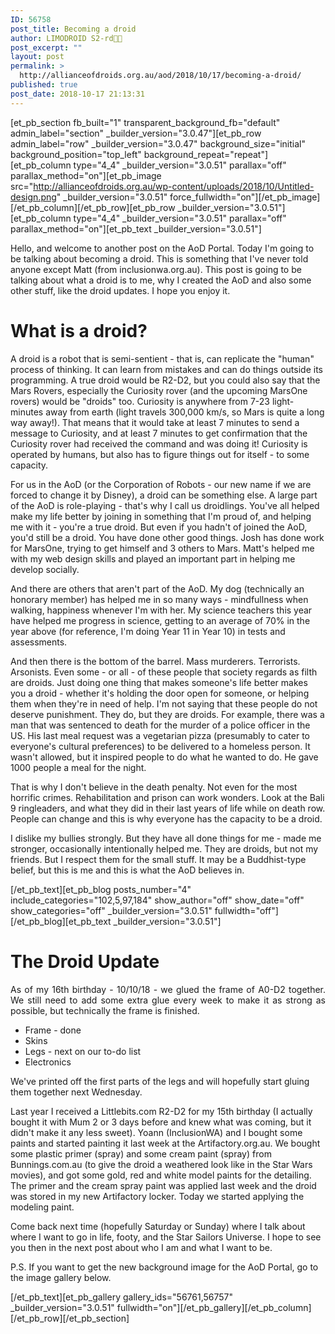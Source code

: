 ```yaml
---
ID: 56758
post_title: Becoming a droid
author: LIMODROID S2-rd🔭🔬
post_excerpt: ""
layout: post
permalink: >
  http://allianceofdroids.org.au/aod/2018/10/17/becoming-a-droid/
published: true
post_date: 2018-10-17 21:13:31
---
```

[et_pb_section fb_built="1" transparent_background_fb="default" admin_label="section" _builder_version="3.0.47"][et_pb_row admin_label="row" _builder_version="3.0.47" background_size="initial" background_position="top_left" background_repeat="repeat"][et_pb_column type="4_4" _builder_version="3.0.51" parallax="off" parallax_method="on"][et_pb_image src="http://allianceofdroids.org.au/wp-content/uploads/2018/10/Untitled-design.png" _builder_version="3.0.51" force_fullwidth="on"][/et_pb_image][/et_pb_column][/et_pb_row][et_pb_row _builder_version="3.0.51"][et_pb_column type="4_4" _builder_version="3.0.51" parallax="off" parallax_method="on"][et_pb_text _builder_version="3.0.51"]<p>Hello, and welcome to another post on the AoD Portal. Today I'm going to be talking about becoming a droid. This is something that I've never told anyone except Matt (from inclusionwa.org.au). This post is going to be talking about what a droid is to me, why I created the AoD and also some other stuff, like the droid updates. I hope you enjoy it.</p>
<p></p>
<h1>What is a droid?</h1>
<p>A droid is a robot that is semi-sentient - that is, can replicate the "human" process of thinking. It can learn from mistakes and can do things outside its programming. A true droid would be R2-D2, but you could also say that the Mars Rovers, especially the Curiosity rover (and the upcoming MarsOne rovers) would be "droids" too. Curiosity is anywhere from 7-23 light-minutes away from earth (light travels 300,000 km/s, so Mars is quite a long way away!). That means that it would take at least 7 minutes to send a message to Curiosity, and at least 7 minutes to get confirmation that the Curiosity rover had received the command and was doing it! Curiosity is operated by humans, but also has to figure things out for itself - to some capacity.</p>
<p>For us in the AoD (or the Corporation of Robots - our new name if we are forced to change it by Disney), a droid can be something else. A large part of the AoD is role-playing - that's why I call us droidlings. You've all helped make my life better by joining in something that I'm proud of, and helping me with it - you're a true droid. But even if you hadn't of joined the AoD, you'd still be a droid. You have done other good things. Josh has done work for MarsOne, trying to get himself and 3 others to Mars. Matt's helped me with my web design skills and played an important part in helping me develop socially.</p>
<p>And there are others that aren't part of the AoD. My dog (technically an honorary member) has helped me in so many ways - mindfullness when walking, happiness whenever I'm with her. My science teachers this year have helped me progress in science, getting to an average of 70% in the year above (for reference, I'm doing Year 11 in Year 10) in tests and assessments.</p>
<p>And then there is the bottom of the barrel. Mass murderers. Terrorists. Arsonists. Even some - or all - of these people that society regards as filth are droids. Just doing one thing that makes someone's life better makes you a droid - whether it's holding the door open for someone, or helping them when they're in need of help. I'm not saying that these people do not deserve punishment. They do, but they are droids. For example, there was a man that was sentenced to death for the murder of a police officer in the US. His last meal request was a vegetarian pizza (presumably to cater to everyone's cultural preferences) to be delivered to a homeless person. It wasn't allowed, but it inspired people to do what he wanted to do. He gave 1000 people a meal for the night.</p>
<p>That is why I don't believe in the death penalty. Not even for the most horrific crimes. Rehabilitation and prison can work wonders. Look at the Bali 9 ringleaders, and what they did in their last years of life while on death row. People can change and this is why everyone has the capacity to be a droid.</p>
<p>I dislike my bullies strongly. But they have all done things for me - made me stronger, occasionally intentionally helped me. They are droids, but not my friends. But I respect them for the small stuff. It may be a Buddhist-type belief, but this is me and this is what the AoD believes in.</p>[/et_pb_text][et_pb_blog posts_number="4" include_categories="102,5,97,184" show_author="off" show_date="off" show_categories="off" _builder_version="3.0.51" fullwidth="off"][/et_pb_blog][et_pb_text _builder_version="3.0.51"]<h1>The Droid Update</h1>
<p style="text-align: justify;">As of my 16th birthday - 10/10/18 - we glued the frame of A0-D2 together. We still need to add some extra glue every week to make it as strong as possible, but technically the frame is finished.</p>
<ul>
<li style="text-align: justify;">Frame - done</li>
<li style="text-align: justify;">Skins</li>
<li style="text-align: justify;">Legs - next on our to-do list</li>
<li style="text-align: justify;">Electronics</li>
</ul>
<p>We've printed off the first parts of the legs and will hopefully start gluing them together next Wednesday.</p>
<p></p>
<p>Last year I received a Littlebits.com R2-D2 for my 15th birthday (I actually bought it with Mum 2 or 3 days before and knew what was coming, but it didn't make it any less sweet). Yoann (InclusionWA) and I bought some paints and started painting it last week at the Artifactory.org.au. We bought some plastic primer (spray) and some cream paint (spray) from Bunnings.com.au (to give the droid a weathered look like in the Star Wars movies), and got some gold, red and white model paints for the detailing. The primer and the cream spray paint was applied last week and the droid was stored in my new Artifactory locker. Today we started applying the modeling paint.</p>
<p></p>
<p></p>
<p></p>
<p>Come back next time (hopefully Saturday or Sunday) where I talk about where I want to go in life, footy, and the Star Sailors Universe. I hope to see you then in the next post about who I am and what I want to be.</p>
<p></p>
<p>P.S. If you want to get the new background image for the AoD Portal, go to the image gallery below.</p>[/et_pb_text][et_pb_gallery gallery_ids="56761,56757" _builder_version="3.0.51" fullwidth="on"][/et_pb_gallery][/et_pb_column][/et_pb_row][/et_pb_section]